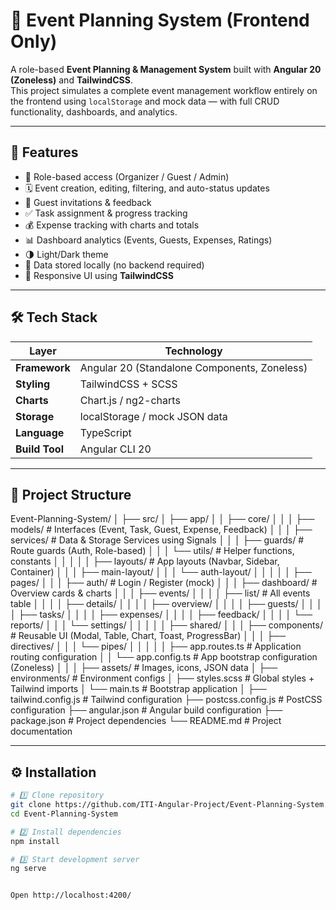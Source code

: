 # 🎯 Event Planning System (Frontend Only)

A role-based **Event Planning & Management System** built with **Angular 20 (Zoneless)** and **TailwindCSS**.  
This project simulates a complete event management workflow entirely on the frontend using `localStorage` and mock data — with full CRUD functionality, dashboards, and analytics.

---

## 🚀 Features

- 🔐 Role-based access (Organizer / Guest / Admin)
- 🗓️ Event creation, editing, filtering, and auto-status updates
- 👥 Guest invitations & feedback
- ✅ Task assignment & progress tracking
- 💰 Expense tracking with charts and totals
- 📊 Dashboard analytics (Events, Guests, Expenses, Ratings)
- 🌗 Light/Dark theme
- 💾 Data stored locally (no backend required)
- 🧱 Responsive UI using **TailwindCSS**

---

## 🛠️ Tech Stack

| Layer | Technology |
|-------|-------------|
| **Framework** | Angular 20 (Standalone Components, Zoneless) |
| **Styling** | TailwindCSS + SCSS |
| **Charts** | Chart.js / ng2-charts |
| **Storage** | localStorage / mock JSON data |
| **Language** | TypeScript |
| **Build Tool** | Angular CLI 20 |

---

## 📁 Project Structure

Event-Planning-System/
│
├── src/
│   ├── app/
│   │   ├── core/
│   │   │   ├── models/          # Interfaces (Event, Task, Guest, Expense, Feedback)
│   │   │   ├── services/        # Data & Storage Services using Signals
│   │   │   ├── guards/          # Route guards (Auth, Role-based)
│   │   │   └── utils/           # Helper functions, constants
│   │   │
│   │   ├── layouts/             # App layouts (Navbar, Sidebar, Container)
│   │   │   ├── main-layout/
│   │   │   └── auth-layout/
│   │   │
│   │   ├── pages/
│   │   │   ├── auth/            # Login / Register (mock)
│   │   │   ├── dashboard/       # Overview cards & charts
│   │   │   ├── events/
│   │   │   │   ├── list/        # All events table
│   │   │   │   ├── details/
│   │   │   │   ├── overview/
│   │   │   │   ├── guests/
│   │   │   │   ├── tasks/
│   │   │   │   ├── expenses/
│   │   │   │   ├── feedback/
│   │   │   │   └── reports/
│   │   │   └── settings/
│   │   │
│   │   ├── shared/
│   │   │   ├── components/      # Reusable UI (Modal, Table, Chart, Toast, ProgressBar)
│   │   │   ├── directives/
│   │   │   └── pipes/
│   │   │
│   │   ├── app.routes.ts        # Application routing configuration
│   │   └── app.config.ts        # App bootstrap configuration (Zoneless)
│   │
│   ├── assets/                  # Images, icons, JSON data
│   ├── environments/            # Environment configs
│   ├── styles.scss              # Global styles + Tailwind imports
│   └── main.ts                  # Bootstrap application
│
├── tailwind.config.js           # Tailwind configuration
├── postcss.config.js            # PostCSS configuration
├── angular.json                 # Angular build configuration
├── package.json                 # Project dependencies
└── README.md                    # Project documentation



---

## ⚙️ Installation

```bash
# 1️⃣ Clone repository
git clone https://github.com/ITI-Angular-Project/Event-Planning-System.git
cd Event-Planning-System

# 2️⃣ Install dependencies
npm install

# 3️⃣ Start development server
ng serve


Open http://localhost:4200/
